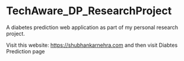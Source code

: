 # TechAware_DP_ResearchProject
A diabetes prediction web application as part of my personal research project.

Visit this website: https://shubhankarnehra.com
and then visit Diabtes Prediction page
